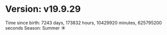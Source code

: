 # Version: v19.9.29
Time since birth: 7243 days, 173832 hours, 10429920 minutes, 625795200 seconds
Season: Summer ☀️
